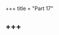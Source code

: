 +++
title = "Part 17"

+++
---
















































































































































































































































































































































































































































































































































































































